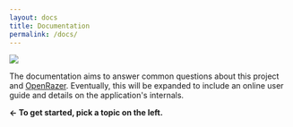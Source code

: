 ```yaml
---
layout: docs
title: Documentation
permalink: /docs/
---
```


![](/assets/img/docs/home.jpg)

The documentation aims to answer common questions about this project and [OpenRazer].
Eventually, this will be expanded to include an online user guide and details
on the application's internals.

**← To get started, pick a topic on the left.**

[OpenRazer]: https://openrazer.github.io
